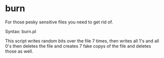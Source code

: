# burn
For those pesky sensitive files you need to get rid of. 


Syntax:
burn.pl <file>


This script writes random bits over the file 7 times, then writes all 1's and all 0's then deletes the file and creates 7 fake copys of the file and deletes those as well. 
